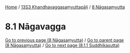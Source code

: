 
[Home](/) / [13S3 Khandhavaggasaṃyuttapāḷi](../../13S3.md) / [8 Nāgasaṃyutta](../8.md)

# 8.1 Nāgavagga


[Go to previous page (8 Nāgasaṃyutta)](../8.md) / [Go to parent page (8 Nāgasaṃyutta)](../8.md) / [Go to next page (8.1.1 Suddhikasutta)](8.1/8.1.1.md)


